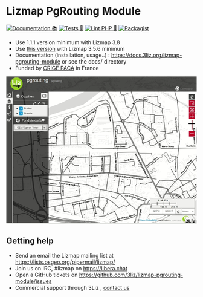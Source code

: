 # Lizmap PgRouting Module

[![Documentation 📚](https://github.com/3liz/lizmap-pgrouting-module/actions/workflows/publish-doc.yml/badge.svg)](https://github.com/3liz/lizmap-pgrouting-module/actions/workflows/publish-doc.yml)
[![Tests 🎳](https://github.com/3liz/lizmap-pgrouting-module/actions/workflows/ci.yml/badge.svg)](https://github.com/3liz/lizmap-pgrouting-module/actions/workflows/ci.yml)
[![Lint PHP 🚨](https://github.com/3liz/lizmap-pgrouting-module/actions/workflows/php-lint.yml/badge.svg)](https://github.com/3liz/lizmap-pgrouting-module/actions/workflows/php-lint.yml)
[![Packagist](https://img.shields.io/packagist/v/lizmap/lizmap-pgrouting-module)](https://packagist.org/packages/lizmap/lizmap-pgrouting-module)

* Use 1.1.1 version minimum with Lizmap 3.8
* Use [this version](https://github.com/3liz/lizmap-pgrouting-module/tree/1.0.9) with Lizmap 3.5.6 minimum
* Documentation (installation, usage..) : https://docs.3liz.org/lizmap-pgrouting-module or see the docs/ directory
* Funded by [CRIGE PACA](https://www.crige-paca.org/) in France

![pgrouting](docs/media/pgrouting.gif)

## Getting help

* Send an email the Lizmap mailing list at https://lists.osgeo.org/pipermail/lizmap/
* Join us on IRC, #lizmap on https://libera.chat
* Open a GitHub tickets on https://github.com/3liz/lizmap-pgrouting-module/issues
* Commercial support through 3Liz , [contact us](mailto:info@3liz.com?subject=CommercialSupportRequest)
